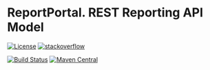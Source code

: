# ReportPortal. REST Reporting API Model

[![License](https://img.shields.io/badge/License-Apache%202.0-blue.svg)](https://opensource.org/licenses/Apache-2.0)
[![stackoverflow](https://img.shields.io/badge/reportportal-stackoverflow-orange.svg?style=flat)](http://stackoverflow.com/questions/tagged/reportportal)

[![Build Status](https://travis-ci.org/reportportal/commons-reporting.svg?branch=master)](https://travis-ci.org/reportportal/commons-reporting)
[![Maven Central](https://img.shields.io/maven-central/v/com.epam.reportportal/commons-reporting.svg?label=Maven%20Central)](https://search.maven.org/search?q=g:%22com.epam.reportportal%22%20AND%20a:%22commons-reporting%22)
